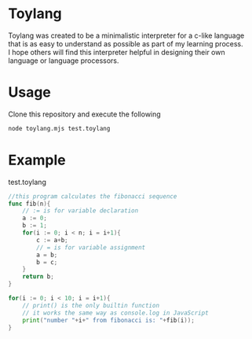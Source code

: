 # Toylang
Toylang was created to be a minimalistic interpreter for a c-like language that is as easy to understand as possible as part of my learning process.  
I hope others will find this interpreter helpful in designing their own language or language processors.

# Usage
Clone this repository and execute the following
```bash
node toylang.mjs test.toylang
```

# Example
test.toylang
```go
//this program calculates the fibonacci sequence
func fib(n){
    // := is for variable declaration
    a := 0;
    b := 1;
    for(i := 0; i < n; i = i+1){
        c := a+b;
        // = is for variable assignment
        a = b;
        b = c;
    }
    return b;
}

for(i := 0; i < 10; i = i+1){
    // print() is the only builtin function
    // it works the same way as console.log in JavaScript
    print("number "+i+" from fibonacci is: "+fib(i));
}
```